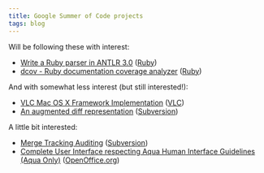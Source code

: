 ```yaml
---
title: Google Summer of Code projects
tags: blog
---
```


Will be following these with interest:

-   [Write a Ruby parser in ANTLR 3.0](http://code.google.com/soc/ruby/appinfo.html?csaid=6D3579294B0D90B3) ([Ruby](http://wincent.com/wiki/Ruby))
-   [dcov - Ruby documentation coverage analyzer](http://code.google.com/soc/ruby/appinfo.html?csaid=3545406F1560421E) ([Ruby](http://wincent.com/wiki/Ruby))

And with somewhat less interest (but still interested!):

-   [VLC Mac OS X Framework Implementation](http://code.google.com/soc/videolan/appinfo.html?csaid=CDC1B2CCFEC9F3A5) ([VLC](http://wincent.com/wiki/VLC))
-   [An augmented diff representation](http://code.google.com/soc/svn/appinfo.html?csaid=8F1D2755CF6FA760) ([Subversion](http://wincent.com/wiki/Subversion))

A little bit interested:

-   [Merge Tracking Auditing](http://code.google.com/soc/svn/appinfo.html?csaid=87198169BAE9D5A0) ([Subversion](http://wincent.com/wiki/Subversion))
-   [Complete User Interface respecting Aqua Human Interface Guidelines (Aqua Only)](http://code.google.com/soc/ooo/appinfo.html?csaid=200F5587BDF98B16) ([OpenOffice.org](http://wincent.com/wiki/OpenOffice.org))
